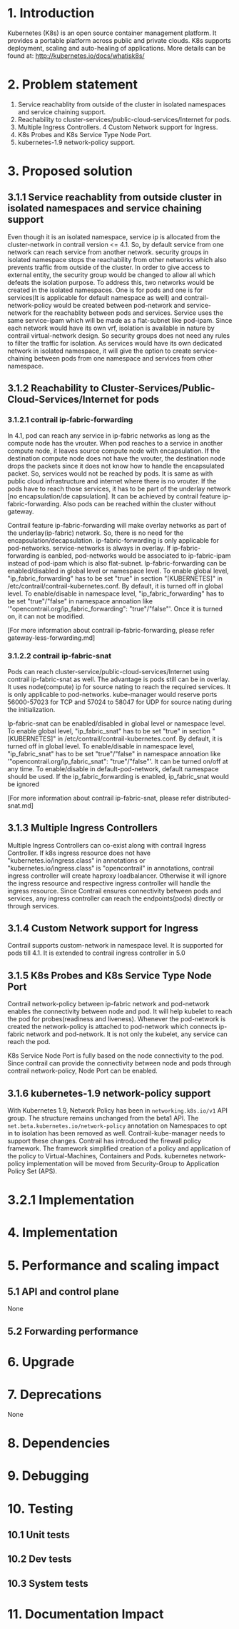 # 1. Introduction
Kubernetes (K8s) is an open source container management platform. It provides a portable platform across public and private clouds. K8s supports deployment, scaling and auto-healing of applications. More details can be found at: http://kubernetes.io/docs/whatisk8s/

# 2. Problem statement
1. Service reachablity from outside of the cluster in isolated namespaces and service chaining support.
2. Reachability to cluster-services/public-cloud-services/Internet for pods.
3. Multiple Ingress Controllers.
4 Custom Network support for Ingress.
5. K8s Probes and K8s Service Type Node Port.
6. kubernetes-1.9 network-policy support.

# 3. Proposed solution
## 3.1.1 Service reachablity from outside cluster in isolated namespaces and service chaining support
Even though it is an isolated namespace, service ip is allocated from the cluster-network in contrail version <= 4.1. So, by default service from one network can reach service from another network. security groups in isolated namespace stops the reachability from other networks which also prevents traffic from outside of the cluster. In order to give access to external entity, the security group would be changed to allow all which defeats the isolation purpose. To address this, two networks would be created in the isolated namespaces. One is for pods and one is for services(It is applicable for default namespace as well) and contrail-network-policy would be created between pod-network and service-network for the reachablity between pods and services. Service uses the same service-ipam which will be made as a flat-subnet like pod-ipam. Since each network would have its own vrf, isolation is available in nature by contrail virtual-network design. So security groups does not need any rules to filter the traffic for isolation.
   As services would have its own dedicated network in isolated namespace, it will give the option to create service-chaining between pods from one namespace and services from other namespace.

## 3.1.2 Reachability to Cluster-Services/Public-Cloud-Services/Internet for pods
### 3.1.2.1 contrail ip-fabric-forwarding
In 4.1, pod can reach any service in ip-fabric networks as long as the compute node has the vrouter. When pod reaches to a service in another compute node, it leaves source compute node with encapsulation. If the destination compute node does not have the vrouter, the destination node drops the packets since it does not know how to handle the encapsulated packet. So, services would not be reached by pods. It is same as with public cloud infrastructure and internet where there is no vrouter. If the pods have to reach those services, it has to be part of the underlay network [no encapsulation/de capsulation]. It can be achieved by contrail feature ip-fabric-forwarding. Also pods can be reached within the cluster without gateway.

Contrail feature ip-fabric-forwarding will make overlay networks as part of the underlay(ip-fabric) network. So, there is no need for the encapsulation/decapsulation. ip-fabric-forwarding is only applicable for pod-networks. service-networks is always in overlay. If ip-fabric-forwarding is eanbled, pod-networks would be associated to ip-fabric-ipam instead of pod-ipam which is also flat-subnet.
Ip-fabric-forwarding can be enabled/disabled in global level or namespace level. To enable global level, "ip_fabric_forwarding" has to be set "true" in section "[KUBERNETES]" in /etc/contrail/contrail-kubernetes.conf. By default, it is turned off in global level. To enable/disable in namespace level, "ip_fabric_forwarding" has to be set "true"/"false" in namespace annoation like '"opencontrail.org/ip_fabric_forwarding": "true"/"false"'. Once it is turned on, it can not be modified.

[For more information about contrail ip-fabric-forwarding, please refer gateway-less-forwarding.md]

### 3.1.2.2 contrail ip-fabric-snat
Pods can reach cluster-service/public-cloud-services/Internet using contrail ip-fabric-snat as well. The advantage is pods still can be in overlay. It uses node(compute) ip for source nating to reach the required services. It is only applicable to pod-networks. kube-manager would reserve ports 56000-57023 for TCP and 57024 to 58047 for UDP for source nating during the initialization.

Ip-fabric-snat can be enabled/disabled in global level or namespace level. To enable global level, "ip_fabric_snat" has to be set "true" in section "[KUBERNETES]" in /etc/contrail/contrail-kubernetes.conf. By default, it is turned off in global level. To enable/disable in namespace level, "ip_fabric_snat" has to be set "true"/"false" in namespace annoation like '"opencontrail.org/ip_fabric_snat": "true"/"false"'. It can be turned on/off at any time. To enable/disable in default-pod-network, default namespace should be used. If the ip_fabric_forwarding is enabled, ip_fabric_snat would be ignored

[For more information about contrail ip-fabric-snat, please refer distributed-snat.md]

## 3.1.3 Multiple Ingress Controllers
Multiple Ingress Controllers can co-exist along with contrail Ingress Controller. If k8s ingress resource does not have "kubernetes.io/ingress.class" in annotations or "kubernetes.io/ingress.class"  is "opencontrail" in annotations, contrail ingress controller will create haproxy loadbalancer. Otherwise it will ignore the ingress resource and respective ingress controller will handle the ingress resource. Since Contrail ensures connectivity between pods and services, any ingress controller can reach the endpoints(pods) directly or through services.

## 3.1.4 Custom Network support for Ingress
Contrail supports custom-network in namespace level. It is supported for pods till 4.1. It is extended to contrail ingress controller in 5.0

## 3.1.5 K8s Probes and K8s Service Type Node Port
Contrail network-policy between ip-fabric network and pod-network enables the connectivity between node and pod. It will help kubelet to reach the pod for probes(readiness and liveness). Whenever the pod-network is created the network-policy is attached to pod-network which connects ip-fabric network and pod-network. It is not only the kubelet, any service can reach the pod.

K8s Service Node Port is fully based on the node connectivity to the pod. Since contrail can provide the connectivity between node and pods through contrail network-policy, Node Port can be enabled.

## 3.1.6 kubernetes-1.9 network-policy support
With Kubernetes 1.9, Network Policy has been in `networking.k8s.io/v1` API group. The structure remains unchanged from the beta1 API. The `net.beta.kubernetes.io/network-policy` annotation on Namespaces to opt in to isolation has been removed as well. Contrail-kube-manager needs to support these changes. Contrail has introduced the firewall policy framework. The framework simplified creation of a policy and application of the policy to Virtual-Machines, Containers and Pods. kubernetes network-policy implementation will be moved from Security-Group to Application Policy Set (APS).

# 3.2.1 Implementation

# 4. Implementation

# 5. Performance and scaling impact

## 5.1 API and control plane
None

## 5.2 Forwarding performance

# 6. Upgrade

# 7. Deprecations
None

# 8. Dependencies

# 9. Debugging

# 10. Testing
## 10.1 Unit tests
## 10.2 Dev tests
## 10.3 System tests

# 11. Documentation Impact
